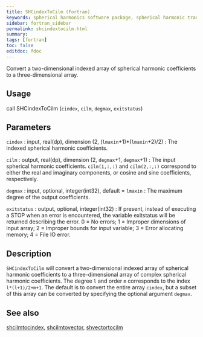 ```yaml
---
title: SHCindexToCilm (Fortran)
keywords: spherical harmonics software package, spherical harmonic transform, legendre functions, multitaper spectral analysis, fortran, Python, gravity, magnetic field
sidebar: fortran_sidebar
permalink: shcindextocilm.html
summary:
tags: [fortran]
toc: false
editdoc: fdoc
---
```


Convert a two-dimensional indexed array of spherical harmonic coefficients to a three-dimensional array.

## Usage

call SHCindexToCilm (`cindex`, `cilm`, `degmax`, `exitstatus`)

## Parameters

`cindex` : input, real(dp), dimension (2, (`lmaxin`+1)\*(`lmaxin`+2)/2)
:   The indexed spherical harmonic coefficients.

`cilm` : output, real(dp), dimension (2, `degmax`+1, `degmax`+1)
:   The input spherical harmonic coefficients. `cilm(1,:,:)` and `cilm(2,:,:)` correspond to either the real and imaginary components, or cosine and sine coefficients, respectively.

`degmax` : input, optional, integer(int32), default = `lmaxin`
:   The maximum degree of the output coefficients.

`exitstatus` : output, optional, integer(int32)
:   If present, instead of executing a STOP when an error is encountered, the variable exitstatus will be returned describing the error. 0 = No errors; 1 = Improper dimensions of input array; 2 = Improper bounds for input variable; 3 = Error allocating memory; 4 = File IO error.

## Description

`SHCindexToCilm` will convert a two-dimensional indexed array of spherical harmonic coefficients to a three-dimensional array of complex spherical harmonic coefficients.  The degree `l` and order `m` corresponds to the index `l*(l+1)/2+m+1`. The default is to convert the entire array `cindex`, but a subset of this array can be converted by specifying the optional argument `degmax`.

## See also

[shcilmtocindex](shcilmtocindex.html), [shcilmtovector](shcilmtovector.html), [shvectortocilm](shvectortocilm.html)

